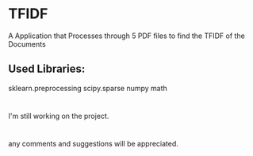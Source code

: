 # TFIDF

A Application that Processes through 5 PDF files to find the TFIDF of the Documents


## Used Libraries:
sklearn.preprocessing
scipy.sparse
numpy
math

#
I'm still working on the project.
#
any comments and suggestions will be appreciated.
